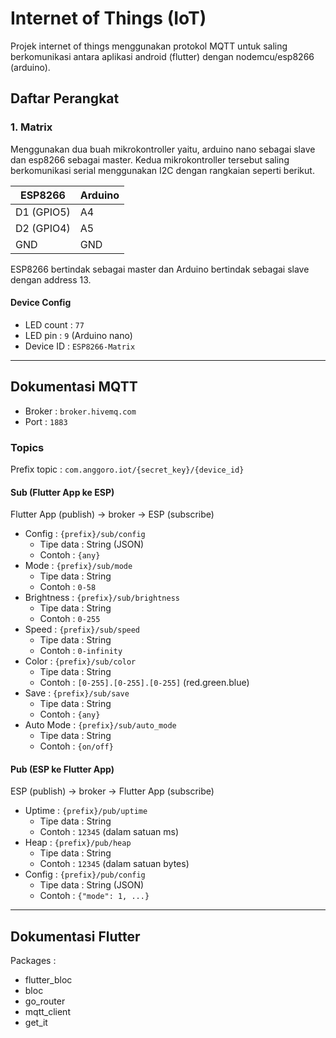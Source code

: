 # Internet of Things (IoT)

Projek internet of things menggunakan protokol MQTT untuk saling berkomunikasi antara aplikasi android (flutter) dengan nodemcu/esp8266 (arduino).

## Daftar Perangkat

### 1. Matrix

Menggunakan dua buah mikrokontroller yaitu, arduino nano sebagai slave dan esp8266 sebagai master. Kedua mikrokontroller tersebut saling berkomunikasi serial menggunakan I2C dengan rangkaian seperti berikut.

| ESP8266    | Arduino |
| ---------- | ------- |
| D1 (GPIO5) | A4      |
| D2 (GPIO4) | A5      |
| GND        | GND     |

ESP8266 bertindak sebagai master dan Arduino bertindak sebagai slave dengan address 13.

#### Device Config

- LED count : `77`
- LED pin : `9` (Arduino nano)
- Device ID : `ESP8266-Matrix`

<hr />

## Dokumentasi MQTT

- Broker : `broker.hivemq.com`
- Port : `1883`

### Topics

Prefix topic : `com.anggoro.iot/{secret_key}/{device_id}`

#### Sub (Flutter App ke ESP)

Flutter App (publish) -> broker -> ESP (subscribe)

- Config : `{prefix}/sub/config`
  - Tipe data : String (JSON)
  - Contoh : `{any}`
- Mode : `{prefix}/sub/mode`
  - Tipe data : String
  - Contoh : `0-58`
- Brightness : `{prefix}/sub/brightness`
  - Tipe data : String
  - Contoh : `0-255`
- Speed : `{prefix}/sub/speed`
  - Tipe data : String
  - Contoh : `0-infinity`
- Color : `{prefix}/sub/color`
  - Tipe data : String
  - Contoh : `[0-255].[0-255].[0-255]` (red.green.blue)
- Save : `{prefix}/sub/save`
  - Tipe data : String
  - Contoh : `{any}`
- Auto Mode : `{prefix}/sub/auto_mode`
  - Tipe data : String
  - Contoh : `{on/off}`

#### Pub (ESP ke Flutter App)

ESP (publish) -> broker -> Flutter App (subscribe)

- Uptime : `{prefix}/pub/uptime`
  - Tipe data : String
  - Contoh : `12345` (dalam satuan ms)
- Heap : `{prefix}/pub/heap`
  - Tipe data : String
  - Contoh : `12345` (dalam satuan bytes)
- Config : `{prefix}/pub/config`
  - Tipe data : String (JSON)
  - Contoh : `{"mode": 1, ...}`

<hr />

## Dokumentasi Flutter

Packages :

- flutter_bloc
- bloc
- go_router
- mqtt_client
- get_it
